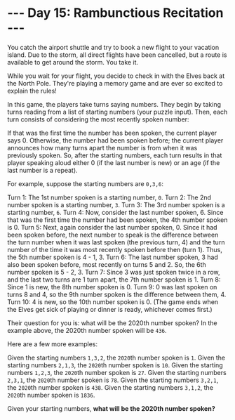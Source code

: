 # --- Day 15: Rambunctious Recitation ---
You catch the airport shuttle and try to book a new flight to your vacation island. Due to the storm, all direct flights have been cancelled, but a route is available to get around the storm. You take it.

While you wait for your flight, you decide to check in with the Elves back at the North Pole. They're playing a memory game and are ever so excited to explain the rules!

In this game, the players take turns saying numbers. They begin by taking turns reading from a list of starting numbers (your puzzle input). Then, each turn consists of considering the most recently spoken number:

If that was the first time the number has been spoken, the current player says 0.
Otherwise, the number had been spoken before; the current player announces how many turns apart the number is from when it was previously spoken.
So, after the starting numbers, each turn results in that player speaking aloud either 0 (if the last number is new) or an age (if the last number is a repeat).

For example, suppose the starting numbers are `0,3,6`:

Turn 1: The 1st number spoken is a starting number, `0`.
Turn 2: The 2nd number spoken is a starting number, `3`.
Turn 3: The 3rd number spoken is a starting number, `6`.
Turn 4: Now, consider the last number spoken, 6. Since that was the first time the number had been spoken, the 4th number spoken is 0.
Turn 5: Next, again consider the last number spoken, 0. Since it had been spoken before, the next number to speak is the difference between the turn number when it was last spoken (the previous turn, 4) and the turn number of the time it was most recently spoken before then (turn 1). Thus, the 5th number spoken is 4 - 1, 3.
Turn 6: The last number spoken, 3 had also been spoken before, most recently on turns 5 and 2. So, the 6th number spoken is 5 - 2, 3.
Turn 7: Since 3 was just spoken twice in a row, and the last two turns are 1 turn apart, the 7th number spoken is 1.
Turn 8: Since 1 is new, the 8th number spoken is 0.
Turn 9: 0 was last spoken on turns 8 and 4, so the 9th number spoken is the difference between them, 4.
Turn 10: 4 is new, so the 10th number spoken is 0.
(The game ends when the Elves get sick of playing or dinner is ready, whichever comes first.)

Their question for you is: what will be the 2020th number spoken? In the example above, the 2020th number spoken will be `436`.

Here are a few more examples:

Given the starting numbers `1,3,2`, the `2020`th number spoken is `1`.
Given the starting numbers `2,1,3`, the `2020`th number spoken is `10`.
Given the starting numbers `1,2,3`, the `2020`th number spoken is `27`.
Given the starting numbers `2,3,1`, the `2020`th number spoken is `78`.
Given the starting numbers `3,2,1`, the `2020`th number spoken is `438`.
Given the starting numbers `3,1,2`, the `2020`th number spoken is `1836`.

Given your starting numbers, **what will be the 2020th number spoken?**